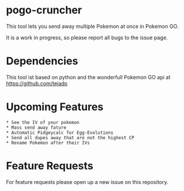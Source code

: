 # pogo-cruncher
This tool lets you send away multiple Pokemon at once in Pokemon GO.

It is a work in progress, so please report all bugs to the issue page.

# Dependencies
This tool ist based on python and the wonderfull Pokemon GO api at https://github.com/tejado

# Upcoming Features 
    * See the IV of your pokemon
    * Mass send away fature
    * Automatic Pidgeycalc for Egg-Evolutions
    * Send all dupes away that are not the highest CP
    * Rename Pokemon after their IVs
    
# Feature Requests
For feature requests please open up a new issue on this repository.
